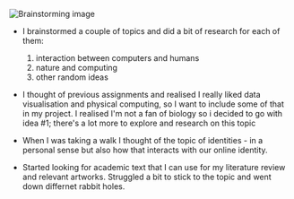 ![Brainstorming image](/images/WEEK2.png)
* I brainstormed a couple of topics and did a bit of research for each of them: 
    1. interaction between computers and humans
    2. nature and computing 
    3. other random ideas

* I thought of previous assignments and realised I really liked data visualisation and physical computing, so I want to include some of that in my project. I realised I'm not a fan of biology so i decided to go with idea #1; there's a lot more to explore and research on this topic
* When I was taking a walk I thought of the topic of identities - in a personal sense but also how that interacts with our online identity.
* Started looking for academic text that I can use for my literature review and relevant artworks. Struggled a bit to stick to the topic and went down differnet rabbit holes.

